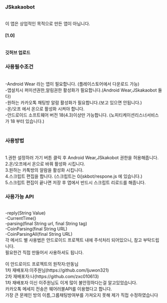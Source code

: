 <h3>JSkakaobot</h3><br>
이 앱은 상업적인 목적으로 만든 앱이 아닙니다.<br>
<h4>[1.0]<h4><br>
깃허브 업로드<br>
<h3>사용필수조건</h3><br>
-Android Wear 라는 앱이 필요합니다. (플레이스토어에서 다운로드 가능)<br>
-앱설치시 퍼미션권한,알림권한 활성화가 필요합니다.(Android Wear,JSkakaobot 둘다)<br>
-원하는 카카오톡 채팅방 알람 활성화가 필요합니다.(보고 있으면 안됩니다.)<br>
-온/오프 에서 온으로 활성화 시켜야 합니다.<br>
-안드로이드 소프트웨어 버전 18(4.3)이상만 가능합니다. (노피티케이션리스너서비스가 18 부터 있습니다.)<br>
<br>
<h3>사용방법</h3><br>
1.권한 설정하러 가기 버튼 클릭 후 Android Wear,JSkakobot 권한을 허용해줍니다.<br>
2.온/오프에서 온으로 바꿔 활성화 시킵니다.<br>
3.원하는 카톡방의 알람을 활성화 시킵니다.<br>
4.스크립트 편집을 합니다. (스크립트는 0/jskbot/respone.js 에 있습니다.)<br>
5.스크립트 편집이 끝나면 저장 후 앱에서 반드시 스크립트 리로드를 해줍니다.<br>
<h3>사용가능 API</h3><br>
-reply(String Value)<br>
-CurrentTime()<br>
-parsing(final String url, final String tag)<br>
-CoinParsing(final String URL)<br>
-CoinParsingAll(final String URL)<br>
각 메서드 별 사용법은 안드로이드 프로젝트 내에 주석처리 되어있으니, 참고 부탁드립니다.<br>
필요한건 직접 만들어서 사용하셔도 됩니다.<br>
<br>
이 안드로이드 프로젝트의 원작자:만동님<br>
1차 재배포자:이주원님(https://github.com/ljuwon321)<br>
2차 재배포자:나(https://github.com/zxc010613)<br>
1차 재배포자 이신 이주원님도 이게 많이 불안정하다는걸 알고있었습니다.<br>
카카오톡 메세지 전송은 웨어러블API를 이용했다고 합니다.<br>
가장 큰 문제인 방의 이름,그룹채팅방여부를 가져오지 못해 제가 직접 수정하였습니다<br>


